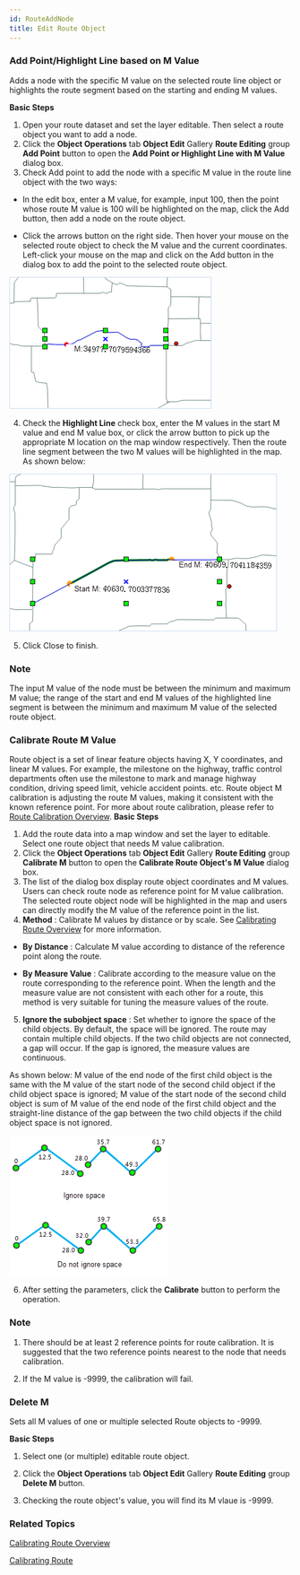 ```yaml
---
id: RouteAddNode
title: Edit Route Object
---
```

### Add Point/Highlight Line based on M Value

Adds a node with the specific M value on the selected route line object or highlights the route segment based on the starting and ending M values.

**Basic Steps**

1. Open your route dataset and set the layer editable. Then select a route object you want to add a node.
2. Click the **Object Operations** tab  **Object Edit** Gallery  **Route Editing** group  **Add Point** button to open the **Add Point or Highlight Line with M Value** dialog box.
3. Check Add point to add the node with a specific M value in the route line object with the two ways:

  * In the edit box, enter a M value, for example, input 100, then the point whose route M value is 100 will be highlighted on the map, click the Add button, then add a node on the route object.

  * Click the arrows button on the right side. Then hover your mouse on the selected route object to check the M value and the current coordinates. Left-click your mouse on the map and click on the Add button in the dialog box to add the point to the selected route object.

 ![](img/AddNode.png)  

4. Check the **Highlight Line** check box, enter the M values in the start M value and end M value box, or click the arrow button to pick up the appropriate M location on the map window respectively. Then the route line segment between the two M values will be highlighted in the map. As shown below:

 ![](img/QueryResult.png)  

5. Click Close to finish.

 ###  Note

The input M value of the node must be between the minimum and maximum M value; the range of the start and end M values of the highlighted line segment is between the minimum and maximum M value of the selected route object.

 ### Calibrate Route M Value

Route object is a set of linear feature objects having X, Y coordinates, and linear M values. For example, the milestone on the highway, traffic control departments often use the milestone to mark and manage highway condition, driving speed limit, vehicle accident points. etc. Route object M calibration is adjusting the route M values, making it consistent with the known reference point. For more about route calibration, please refer to [Route Calibration Overview](../../../DynamicSeg/AboutCalibrate).
 **Basic Steps**
1. Add the route data into a map window and set the layer to editable. Select one route object that needs M value calibration.
2. Click the **Object Operations** tab  **Object Edit** Gallery  **Route Editing** group  **Calibrate M** button to open the **Calibrate Route Object's M Value** dialog box.
3. The list of the dialog box display route object coordinates and M values. Users can check route node as reference point for M value calibration. The selected route object node will be highlighted in the map and users can directly modify the M value of the reference point in the list.
4. **Method** : Calibrate M values by distance or by scale. See [Calibrating Route Overview](../../../DynamicSeg/AboutCalibrate) for more information.

  * **By Distance** : Calculate M value according to distance of the reference point along the route.

  * **By Measure Value** : Calibrate according to the measure value on the
route corresponding to the reference point. When the length and the measure
value are not consistent with each other for a route, this method is very
suitable for tuning the measure values of the route.

5. **Ignore the subobject space** : Set whether to ignore the space of the
child objects. By default, the space will be ignored. The route may contain
multiple child objects. If the two child objects are not connected, a gap will
occur. If the gap is ignored, the measure values are continuous.

 As shown below: M value of the end node of the first child object is the
same with the M value of the start node of the second child object if the
child object space is ignored; M value of the start node of the second child
object is sum of M value of the end node of the first child object and the
straight-line distance of the gap between the two child objects if the child
object space is not ignored.



 ![](img/IgnoringGaps.png)  

6. After setting the parameters, click the **Calibrate** button to perform the operation.

 ###  Note

1. There should be at least 2 reference points for route calibration. It
is suggested that the two reference points nearest to the node that needs
calibration.

2. If the M value is -9999, the calibration will fail.

 ### Delete M

 Sets all M values of one or multiple selected Route objects to -9999.

 **Basic Steps**

1. Select one (or multiple) editable route object.

2. Click the **Object Operations** tab  **Object Edit** Gallery  **Route
Editing** group  **Delete M** button.

3. Checking the route object's value, you will find its M vlaue is -9999.

 ###  Related Topics



  [Calibrating Route Overview](../../../DynamicSeg/AboutCalibrate)



  [Calibrating Route](../../../DynamicSeg/CalibrateRoute)

